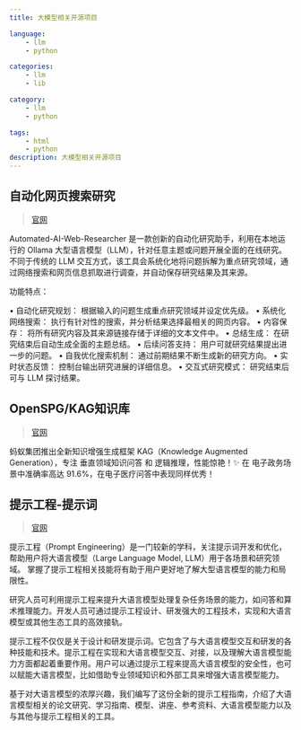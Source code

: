 ```yaml
---
title: 大模型相关开源项目

language:
    - llm
    - python

categories:
    - llm
    - lib

category:
    - llm
    - python

tags:
    - html
    - python
description: 大模型相关开源项目
---
```


## 自动化网页搜索研究

> [官网](https://github.com/TheBlewish/Automated-AI-Web-Researcher-Ollama)

Automated-AI-Web-Researcher 是一款创新的自动化研究助手，利用在本地运行的 Ollama 大型语言模型（LLM），针对任意主题或问题开展全面的在线研究。不同于传统的 LLM 交互方式，该工具会系统化地将问题拆解为重点研究领域，通过网络搜索和网页信息抓取进行调查，并自动保存研究结果及其来源。

功能特点：

•	自动化研究规划： 根据输入的问题生成重点研究领域并设定优先级。
•	系统化网络搜索： 执行有针对性的搜索，并分析结果选择最相关的网页内容。
•	内容保存： 将所有研究内容及其来源链接存储于详细的文本文件中。
•	总结生成： 在研究结束后自动生成全面的主题总结。
•	后续问答支持： 用户可就研究结果提出进一步的问题。
•	自我优化搜索机制： 通过前期结果不断生成新的研究方向。
•	实时状态反馈： 控制台输出研究进展的详细信息。
•	交互式研究模式： 研究结束后可与 LLM 探讨结果。


## OpenSPG/KAG知识库

> [官网](https://spg.openkg.cn/en-US)

蚂蚁集团推出全新知识增强生成框架 KAG（Knowledge Augmented Generation），专注 垂直领域知识问答 和 逻辑推理，性能惊艳！✨
在 电子政务场景中准确率高达 91.6%，在电子医疗问答中表现同样优秀！


## 提示工程-提示词
> [官网](https://www.promptingguide.ai/zh/techniques/ape)

提示工程（Prompt Engineering）是一门较新的学科，关注提示词开发和优化，帮助用户将大语言模型（Large Language Model, LLM）用于各场景和研究领域。 掌握了提示工程相关技能将有助于用户更好地了解大型语言模型的能力和局限性。

研究人员可利用提示工程来提升大语言模型处理复杂任务场景的能力，如问答和算术推理能力。开发人员可通过提示工程设计、研发强大的工程技术，实现和大语言模型或其他生态工具的高效接轨。

提示工程不仅仅是关于设计和研发提示词。它包含了与大语言模型交互和研发的各种技能和技术。提示工程在实现和大语言模型交互、对接，以及理解大语言模型能力方面都起着重要作用。用户可以通过提示工程来提高大语言模型的安全性，也可以赋能大语言模型，比如借助专业领域知识和外部工具来增强大语言模型能力。

基于对大语言模型的浓厚兴趣，我们编写了这份全新的提示工程指南，介绍了大语言模型相关的论文研究、学习指南、模型、讲座、参考资料、大语言模型能力以及与其他与提示工程相关的工具。


